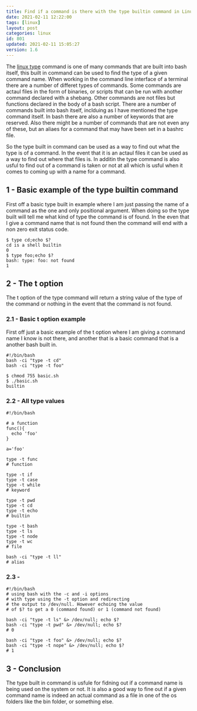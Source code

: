 ```yaml
---
title: Find if a command is there with the type builtin command in Linux
date: 2021-02-11 12:22:00
tags: [linux]
layout: post
categories: linux
id: 801
updated: 2021-02-11 15:05:27
version: 1.6
---
```


The [linux type](https://linuxize.com/post/linux-type-command/) command is one of many commands that are built into bash itself, this built in command can be used to find the type of a given command name. When working in the command line interface of a terminal there are a number of differet types of commands. Some commands are actaul files in the form of binaries, or scripts that can be run with another command declared with a shebang. Other commands are not files but functions declared in the body of a bash script. There are a number of commands built into bash itself, inclduing as I have mentioned the type command itself. In bash there are also a number of keywords that are reserved. Also there might be a number of commands that are not even any of these, but an aliaes for a command that may have been set in a bashrc file.

So the type built in command can be used as a way to find out what the type is of a command. In the event that it is an actaul files it can be used as a way to find out where that files is. In additin the type command is also usful to find out of a command is taken or not at all which is usful when it comes to coming up with a name for a command.

<!-- more -->

## 1 - Basic example of the type builtin command

First off a basic type built in example where I am just passing the name of a command as the one and only positional argument. When doing so the type built will tell me what kind of type the command is of found. In the even that I give a command name that is not found then the command will end with a non zero exit status code.

```
$ type cd;echo $?
cd is a shell builtin
0
$ type foo;echo $?
bash: type: foo: not found
1
```

## 2 - The t option

The t option of the type command will return a string value of the type of the command or nothing in the event that the command is not found.

### 2.1 - Basic t option example

First off just a basic example of the t option where I am giving a command name I know is not there, and another that is a basic command that is a another bash built in.

```
#!/bin/bash
bash -ci "type -t cd"
bash -ci "type -t foo"
```

```
$ chmod 755 basic.sh
$ ./basic.sh
builtin
```

### 2.2 - All type values

```
#!/bin/bash
 
# a function
func(){
  echo 'foo'
}
 
a='foo'
 
type -t func
# function
 
type -t if
type -t case
type -t while
# keyword
 
type -t pwd
type -t cd
type -t echo
# builtin
 
type -t bash
type -t ls
type -t node
type -t wc
# file
 
bash -ci "type -t ll"
# alias
```

### 2.3 - 

```
#!/bin/bash
# using bash with the -c and -i options
# with type using the -t option and redirecting
# the output to /dev/null. However echoing the value
# of $? to get a 0 (command found) or 1 (command not found)
 
bash -ci "type -t ls" &> /dev/null; echo $?
bash -ci "type -t pwd" &> /dev/null; echo $?
# 0
 
bash -ci "type -t foo" &> /dev/null; echo $?
bash -ci "type -t nope" &> /dev/null; echo $?
# 1
```

## 3 - Conclusion

The type built in command is usfule for fidning out if a command name is being used on the system or not. It is also a good way to fine out if a given command name is indeed an actual command as a file in one of the os folders like the bin folder, or something else.
